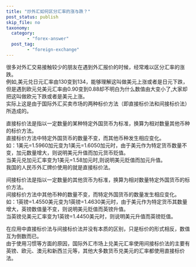 ```yaml
---
title: "炒外汇如何区分汇率的涨与跌？"
post_status: publish
skip_file: no
taxonomy:
  category:
        - "forex-answer"
  post_tag:
        - "foreign-exchange"
---
```


很多对外汇交易接触较少的朋友在遇到外汇报价的时候，经常难以区分汇率的涨跌。  
例如,美元兑日元汇率由130变到134，能够理解这叫做美元上涨或者是日元下跌，但是遇到欧元兑美元汇率由0.90变到0.88却不明白为什么数值由大变小了,大家却把这叫做欧元下跌或者是美元上涨。  
实际上这是由于国际外汇买卖市场的两种标价方法（即直接标价法和间接标价法）所造成的。

直接标价法是指以一定数量的某种特定外国货币为标准，换算为相对数量其他币种的标价方法。  
直接标价方法中特定外国货币的数量不变，而其他币种发生相应变化。  
如：1美元=1.5960加元变为1美元=1.6050加元时，由于美元作为特定货币数量不变，加元数量增大，则说明美元升值而加元货币贬值。  
当美元兑加元汇率变为1美元=1.58加元时,则说明美元贬值而加元升值。  
我国的人民币外汇牌价使用的就是直接标价法。

间接标价法是指以一定数量的其他货币为标准，换算为相对数量特定外国货币的标价方法。  
间接标价方法中其他币种的数量不变，而特定外国货币的数量发生相应变化。  
如：1英镑=1.4550美元变为1英镑=1.4630美元时，由于美元作为特定货币其数量增大，英镑数值量不变，则说明美元贬值而英镑升值。  
当英镑兑美元汇率变为1英镑=1.4450美元时，则说明美元升值而英镑贬值。

在应用中直接标价法与间接标价法并没有本质的区别，只是标价的形式相反，数值互为倒数而已。  
由于使用习惯等方面的原因，国际外汇市场上兑美元汇率使用间接标价法的主要有英镑、欧元、澳元和新西兰元等，其他大多数货币兑美元的汇率都使用直接标价法。
